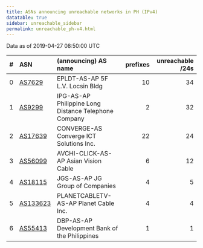 ```yaml
---
title: ASNs announcing unreachable networks in PH (IPv4)
datatable: true
sidebar: unreachable_sidebar
permalink: unreachable_ph-v4.html
---
```


Data as of 2019-04-27 08:50:00 UTC


<div class="datatable-begin"></div>

|   # | ASN                                      | (announcing) AS name                                 |   prefixes |   unreachable /24s |
|----:|:-----------------------------------------|:-----------------------------------------------------|-----------:|-------------------:|
|   0 | [AS7629](unreachable_AS7629-v4.html)     | EPLDT-AS-AP 5F L.V. Locsin Bldg                      |         10 |                 34 |
|   1 | [AS9299](unreachable_AS9299-v4.html)     | IPG-AS-AP Philippine Long Distance Telephone Company |          2 |                 32 |
|   2 | [AS17639](unreachable_AS17639-v4.html)   | CONVERGE-AS Converge ICT Solutions Inc.              |         22 |                 24 |
|   3 | [AS56099](unreachable_AS56099-v4.html)   | AVCHI-CLICK-AS-AP Asian Vision Cable                 |          6 |                 12 |
|   4 | [AS18115](unreachable_AS18115-v4.html)   | JGS-AS-AP JG Group of Companies                      |          4 |                  5 |
|   5 | [AS133623](unreachable_AS133623-v4.html) | PLANETCABLETV-AS-AP Planet Cable Inc.                |          4 |                  4 |
|   6 | [AS55413](unreachable_AS55413-v4.html)   | DBP-AS-AP Development Bank of the Philippines        |          1 |                  1 |

<div class="datatable-end"></div>